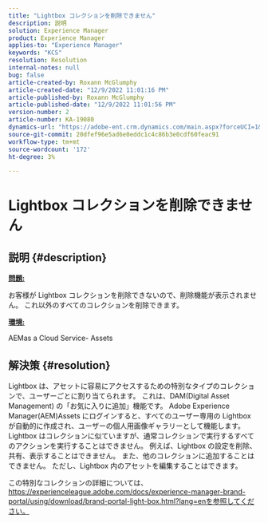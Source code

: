 ```yaml
---
title: "Lightbox コレクションを削除できません"
description: 説明
solution: Experience Manager
product: Experience Manager
applies-to: "Experience Manager"
keywords: "KCS"
resolution: Resolution
internal-notes: null
bug: false
article-created-by: Roxann McGlumphy
article-created-date: "12/9/2022 11:01:16 PM"
article-published-by: Roxann McGlumphy
article-published-date: "12/9/2022 11:01:56 PM"
version-number: 2
article-number: KA-19080
dynamics-url: "https://adobe-ent.crm.dynamics.com/main.aspx?forceUCI=1&pagetype=entityrecord&etn=knowledgearticle&id=729d8f5f-1578-ed11-81aa-6045bd006e5a"
source-git-commit: 20dfef96e5ad6e0eddc1c4c86b3e0cdf60feac91
workflow-type: tm+mt
source-wordcount: '172'
ht-degree: 3%

---
```


# Lightbox コレクションを削除できません

## 説明 {#description}


<u><b>問題:</b></u>

お客様が Lightbox コレクションを削除できないので、削除機能が表示されません。 これ以外のすべてのコレクションを削除できます。

<u><b>環境:</b></u>

AEMas a Cloud Service- Assets


## 解決策 {#resolution}


Lightbox は、アセットに容易にアクセスするための特別なタイプのコレクションで、ユーザーごとに割り当てられます。 これは、DAM(Digital Asset Management) の「お気に入りに追加」機能です。 Adobe Experience Manager(AEM)Assets にログインすると、すべてのユーザー専用の Lightbox が自動的に作成され、ユーザーの個人用画像ギャラリーとして機能します。
Lightbox はコレクションに似ていますが、通常コレクションで実行するすべてのアクションを実行することはできません。 例えば、Lightbox の設定を削除、共有、表示することはできません。 また、他のコレクションに追加することはできません。 ただし、Lightbox 内のアセットを編集することはできます。

この特別なコレクションの詳細については、 https://experienceleague.adobe.com/docs/experience-manager-brand-portal/using/download/brand-portal-light-box.html?lang=enを参照してください。
